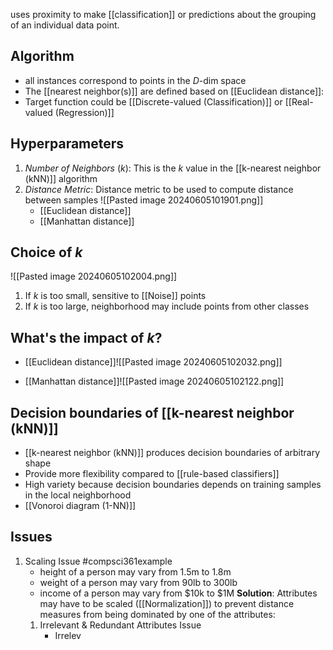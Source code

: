 uses proximity to make [[classification]] or predictions about the grouping of an individual data point.
## Algorithm
- all instances correspond to points in the $D$-dim space
- The [[nearest neighbor(s)]] are defined based on [[Euclidean distance]]:
- Target function could be [[Discrete-valued (Classification)]] or [[Real-valued (Regression)]]
## Hyperparameters
1. $Number\ of\ Neighbors\ (k)$: This is the $k$ value in the [[k-nearest neighbor (kNN)]] algorithm
2. $Distance\ Metric$: Distance metric to be used to compute distance between samples
	![[Pasted image 20240605101901.png]]
	- [[Euclidean distance]]
	- [[Manhattan distance]]
## Choice of $k$
![[Pasted image 20240605102004.png]]
1. If $k$ is too small, sensitive to [[Noise]] points
2. If $k$ is too large, neighborhood may include points from other classes
## What's the impact of $k$?
- [[Euclidean distance]]![[Pasted image 20240605102032.png]]

- [[Manhattan distance]]![[Pasted image 20240605102122.png]]
## Decision boundaries of [[k-nearest neighbor (kNN)]]
- [[k-nearest neighbor (kNN)]] produces decision boundaries of arbitrary shape
- Provide more flexibility compared to [[rule-based classifiers]]
- High variety because decision boundaries depends on training samples in the local neighborhood
- [[Vonoroi diagram (1-NN)]]
## Issues
1. Scaling Issue
	#compsci361example 
	- height of a person may vary from 1.5m to 1.8m
	- weight of a person may vary from 90lb to 300lb
	- income of a person may vary from $10k to $1M
	**Solution**: Attributes may have to be scaled ([[Normalization]]) to prevent distance measures from being dominated by one of the attributes:
	1. Irrelevant & Redundant Attributes Issue
		- Irrelev